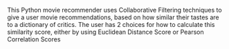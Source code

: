  This Python movie recommender uses Collaborative Filtering techniques to give a user movie recommendations, based on how similar their tastes are to a dictionary of critics. 
 The user has 2 choices for how to calculate this similarity score, either by using Euclidean Distance Score or Pearson Correlation Scores 
